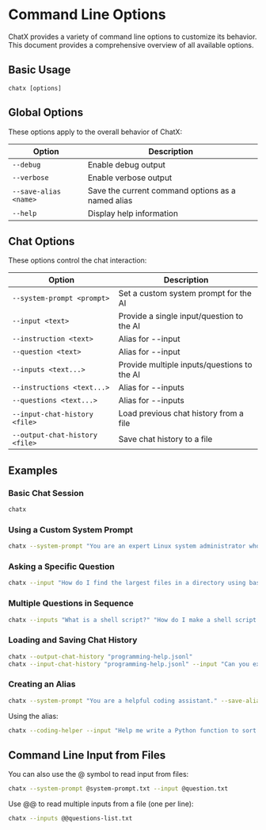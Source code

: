 # Command Line Options

ChatX provides a variety of command line options to customize its behavior. This document provides a comprehensive overview of all available options.

## Basic Usage

```
chatx [options]
```

## Global Options

These options apply to the overall behavior of ChatX:

| Option | Description |
|--------|-------------|
| `--debug` | Enable debug output |
| `--verbose` | Enable verbose output |
| `--save-alias <name>` | Save the current command options as a named alias |
| `--help` | Display help information |

## Chat Options

These options control the chat interaction:

| Option | Description |
|--------|-------------|
| `--system-prompt <prompt>` | Set a custom system prompt for the AI |
| `--input <text>` | Provide a single input/question to the AI |
| `--instruction <text>` | Alias for --input |
| `--question <text>` | Alias for --input |
| `--inputs <text...>` | Provide multiple inputs/questions to the AI |
| `--instructions <text...>` | Alias for --inputs |
| `--questions <text...>` | Alias for --inputs |
| `--input-chat-history <file>` | Load previous chat history from a file |
| `--output-chat-history <file>` | Save chat history to a file |

## Examples

### Basic Chat Session

```bash
chatx
```

### Using a Custom System Prompt

```bash
chatx --system-prompt "You are an expert Linux system administrator who gives concise answers."
```

### Asking a Specific Question

```bash
chatx --input "How do I find the largest files in a directory using bash?"
```

### Multiple Questions in Sequence

```bash
chatx --inputs "What is a shell script?" "How do I make a shell script executable?" "How do I add error handling to a shell script?"
```

### Loading and Saving Chat History

```bash
chatx --output-chat-history "programming-help.jsonl"
chatx --input-chat-history "programming-help.jsonl" --input "Can you explain that last example again?"
```

### Creating an Alias

```bash
chatx --system-prompt "You are a helpful coding assistant." --save-alias coding-helper
```

Using the alias:

```bash
chatx --coding-helper --input "Help me write a Python function to sort a list of dictionaries by a specific key."
```

## Command Line Input from Files

You can also use the @ symbol to read input from files:

```bash
chatx --system-prompt @system-prompt.txt --input @question.txt
```

Use @@ to read multiple inputs from a file (one per line):

```bash
chatx --inputs @@questions-list.txt
```